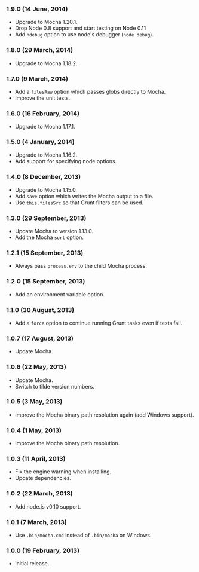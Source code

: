 ### 1.9.0 (14 June, 2014) ###

* Upgrade to Mocha 1.20.1.
* Drop Node 0.8 support and start testing on Node 0.11
* Add `ndebug` option to use node's debugger (`node debug`).


### 1.8.0 (29 March, 2014) ###

* Upgrade to Mocha 1.18.2.


### 1.7.0 (9 March, 2014) ###

* Add a `filesRaw` option which passes globs directly to Mocha.
* Improve the unit tests.


### 1.6.0 (16 February, 2014) ###

* Upgrade to Mocha 1.17.1.


### 1.5.0 (4 January, 2014) ###

* Upgrade to Mocha 1.16.2.
* Add support for specifying node options.


### 1.4.0 (8 December, 2013) ###

* Upgrade to Mocha 1.15.0.
* Add `save` option which writes the Mocha output to a file.
* Use `this.filesSrc` so that Grunt filters can be used.


### 1.3.0 (29 September, 2013) ###

* Update Mocha to version 1.13.0.
* Add the Mocha `sort` option.


### 1.2.1 (15 September, 2013) ###

* Always pass `process.env` to the child Mocha process.


### 1.2.0 (15 September, 2013) ###

* Add an environment variable option.


### 1.1.0 (30 August, 2013) ###

* Add a `force` option to continue running Grunt tasks even if tests fail.


### 1.0.7 (17 August, 2013) ###

* Update Mocha.


### 1.0.6 (22 May, 2013) ###

* Update Mocha.
* Switch to tilde version numbers.


### 1.0.5 (3 May, 2013) ###

* Improve the Mocha binary path resolution again (add Windows support).


### 1.0.4 (1 May, 2013) ###

* Improve the Mocha binary path resolution.


### 1.0.3 (11 April, 2013) ###

* Fix the engine warning when installing.
* Update dependencies.


### 1.0.2 (22 March, 2013) ###

* Add node.js v0.10 support.


### 1.0.1 (7 March, 2013) ###

* Use `.bin/mocha.cmd` instead of `.bin/mocha` on Windows.


### 1.0.0 (19 February, 2013) ###

* Initial release.
